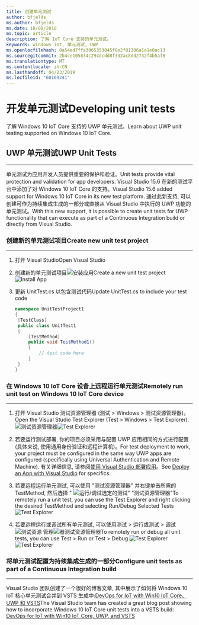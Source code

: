 ```yaml
---
title: 创建单元测试
author: bfjelds
ms.author: bfjelds
ms.date: 10/08/2018
ms.topic: article
description: 了解 IoT Core 支持的单元测试。
keywords: windows iot, 单元测试, UWP
ms.openlocfilehash: 0a54ad7ffa3065353045f0e2f81306a1a1e0ac13
ms.sourcegitcommit: 2b4ce105834c294dcdd8f332ac8dd2732f4b5af8
ms.translationtype: MT
ms.contentlocale: zh-CN
ms.lasthandoff: 04/23/2019
ms.locfileid: "60169241"
---
```

# <a name="developing-unit-tests"></a><span data-ttu-id="1651d-104">开发单元测试</span><span class="sxs-lookup"><span data-stu-id="1651d-104">Developing unit tests</span></span>
<span data-ttu-id="1651d-105">了解 Windows 10 IoT Core 支持的 UWP 单元测试。</span><span class="sxs-lookup"><span data-stu-id="1651d-105">Learn about UWP unit testing supported on Windows 10 IoT Core.</span></span>

## <a name="uwp-unit-tests"></a><span data-ttu-id="1651d-106">UWP 单元测试</span><span class="sxs-lookup"><span data-stu-id="1651d-106">UWP Unit Tests</span></span>
___

<span data-ttu-id="1651d-107">单元测试为应用开发人员提供重要的保护和验证。</span><span class="sxs-lookup"><span data-stu-id="1651d-107">Unit tests provide vital protection and validation for app developers.</span></span>  <span data-ttu-id="1651d-108">Visual Studio 15.6 在新的测试平台中添加了对 Windows 10 IoT Core 的支持。</span><span class="sxs-lookup"><span data-stu-id="1651d-108">Visual Studio 15.6 added support for Windows 10 IoT Core in its new test platform.</span></span>  <span data-ttu-id="1651d-109">通过此新支持, 可以创建可作为持续集成生成的一部分或直接从 Visual Studio 中执行的 UWP 功能的单元测试。</span><span class="sxs-lookup"><span data-stu-id="1651d-109">With this new support, it is possible to create unit tests for UWP functionality that can execute as part of a Continuous Integration build or directly from Visual Studio.</span></span>


### <a name="create-new-unit-test-project"></a><span data-ttu-id="1651d-110">创建新的单元测试项目</span><span class="sxs-lookup"><span data-stu-id="1651d-110">Create new unit test project</span></span>
___

1. <span data-ttu-id="1651d-111">打开 Visual Studio</span><span class="sxs-lookup"><span data-stu-id="1651d-111">Open Visual Studio</span></span>

2. <span data-ttu-id="1651d-112">创建新的单元测试项目![安装应用](../media/UnitTests/newproject.png)</span><span class="sxs-lookup"><span data-stu-id="1651d-112">Create a new unit test project ![Install App](../media/UnitTests/newproject.png)</span></span>

3. <span data-ttu-id="1651d-113">更新 UnitTest.cs 以包含测试代码</span><span class="sxs-lookup"><span data-stu-id="1651d-113">Update UnitTest.cs to include your test code</span></span>
   ```C#
   namespace UnitTestProject1
   {
    [TestClass]
    public class UnitTest1
    {
        [TestMethod]
        public void TestMethod1()
        {
            // test code here
        }
    }
   }
   ```


### <a name="remotely-run-unit-test-on-windows-10-iot-core-device"></a><span data-ttu-id="1651d-114">在 Windows 10 IoT Core 设备上远程运行单元测试</span><span class="sxs-lookup"><span data-stu-id="1651d-114">Remotely run unit test on Windows 10 IoT Core device</span></span>
___

1. <span data-ttu-id="1651d-115">打开 Visual Studio 测试资源管理器 (测试 > Windows > 测试资源管理器)。</span><span class="sxs-lookup"><span data-stu-id="1651d-115">Open the Visual Studio Test Explorer (Test > Windows > Test Explorer).</span></span>
 <span data-ttu-id="1651d-116">![测试资源管理器](../media/UnitTests/show-test-explorer.png)</span><span class="sxs-lookup"><span data-stu-id="1651d-116">![Test Explorer](../media/UnitTests/show-test-explorer.png)</span></span>

1. <span data-ttu-id="1651d-117">若要运行测试部署, 你的项目必须采用与配置 UWP 应用相同的方式进行配置 (具体来说, 使用通用身份验证和远程计算机)。</span><span class="sxs-lookup"><span data-stu-id="1651d-117">For test deployment to work, your project must be configured in the same way UWP apps are configured (specifically using Universal Authentication and Remote Machine).</span></span>  <span data-ttu-id="1651d-118">有关详细信息, 请参阅[使用 Visual Studio 部署应用](../develop-your-app/appdeployment.md)。</span><span class="sxs-lookup"><span data-stu-id="1651d-118">See [Deploy an App with Visual Studio](../develop-your-app/appdeployment.md) for specifics.</span></span>

1. <span data-ttu-id="1651d-119">若要远程运行单元测试, 可以使用 "测试资源管理器" 并右键单击所需的 TestMethod, 然后选择 " ![运行/调试选定的测试" "测试资源管理器"](../media/UnitTests/test-explorer.png)</span><span class="sxs-lookup"><span data-stu-id="1651d-119">To remotely run a unit test, you can use the Test Explorer and right clicking the desired TestMethod and selecting Run/Debug Selected Tests ![Test Explorer](../media/UnitTests/test-explorer.png)</span></span>

1. <span data-ttu-id="1651d-120">若要远程运行或调试所有单元测试, 可以使用测试 > 运行或测试 > 调试![测试资源](../media/UnitTests/run-tests.png)
 管理![器测试资源管理器](../media/UnitTests/debug-tests.png)</span><span class="sxs-lookup"><span data-stu-id="1651d-120">To remotely run or debug all unit tests, you can use Test > Run or Test > Debug ![Test Explorer](../media/UnitTests/run-tests.png)
 ![Test Explorer](../media/UnitTests/debug-tests.png)</span></span>
   

### <a name="configure-unit-tests-as-part-of-a-continuous-integration-build"></a><span data-ttu-id="1651d-121">将单元测试配置为持续集成生成的一部分</span><span class="sxs-lookup"><span data-stu-id="1651d-121">Configure unit tests as part of a Continuous Integration build</span></span>
___

<span data-ttu-id="1651d-122">Visual Studio 团队创建了一个很好的博客文章, 其中展示了如何将 Windows 10 IoT 核心单元测试合并到 VSTS 生成中:[DevOps for IoT with Win10 IoT Core、UWP 和 VSTS](https://blogs.msdn.microsoft.com/devops/2018/03/07/devops-for-iot-with-win10-iot-core-uwp-and-vsts/)</span><span class="sxs-lookup"><span data-stu-id="1651d-122">The Visual Studio team has created a great blog post showing how to incorporate Windows 10 IoT Core unit tests into a VSTS build: [DevOps for IoT with Win10 IoT Core, UWP, and VSTS](https://blogs.msdn.microsoft.com/devops/2018/03/07/devops-for-iot-with-win10-iot-core-uwp-and-vsts/)</span></span>

